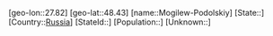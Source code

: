 ﻿---
location: [48.43,27.82]
type: City
tags:
- geo/City


SpocWebEntityId: 32529
isDeleted: false
confidential: public

---
[geo-lon::27.82]
[geo-lat::48.43]
[name::Mogilew-Podolskiy]
[State::]
[Country::[Russia](geo/Continent/Europe/Russia.md)]
[StateId::]
[Population::]
[Unknown::]

